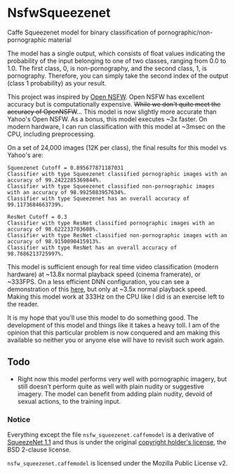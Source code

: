 # NsfwSqueezenet
Caffe Squeezenet model for binary classification of pornographic/non-pornographic material

The model has a single output, which consists of float values indicating the probability of the input belonging to one of two classes, ranging from 0.0 to 1.0. The first class, 0, is non-pornography, and the second class, 1, is pornography. Therefore, you can simply take the second index of the output (class 1 probability) as your result.

This project was inspired by [Open NSFW](https://github.com/yahoo/open_nsfw). Open NSFW has excellent accuracy but is computationally expensive. ~~While we don't quite meet the accuracy of OpenNSFW~~... This model is now slightly more accurate than Yahoo's Open NSFW. As a bonus, this model executes ~3x faster. On modern hardware, I can run classification with this model at ~3msec on the CPU, including preprocessing.

On a set of 24,000 images (12K per class), the final results for this model vs Yahoo's are:

```
Squeezenet Cutoff = 0.895677871187031
Classifier with type Squeezenet classified pornographic images with an accuracy of 99.2422285369844%.
Classifier with type Squeezenet classified non-pornographic images with an accuracy of 98.9925083957634%.
Classifier with type Squeezenet has an overall accuracy of 99.1173684663739%.

ResNet Cutoff = 0.3
Classifier with type ResNet classified pornographic images with an accuracy of 98.622233703608%.
Classifier with type ResNet classified non-pornographic images with an accuracy of 98.9150090415913%.
Classifier with type ResNet has an overall accuracy of 98.7686213725997%.
```

This model is sufficient enough for real time video classification (modern hardware) at ~13.8x normal playback speed (cinema framerate), or ~333FPS. On a less efficient DNN configuration, you can see a demonstration of this [here](https://www.youtube.com/watch?v=UAlVOGf9V1s), but only at ~3.5x normal playback speed. Making this model work at 333Hz on the CPU like I did is an exercise left to the reader.

It is my hope that you'll use this model to do something good. The development of this model and things like it takes a heavy toll. I am of the opinion that this particular problem is now conquered and am making this available so neither you or anyone else will have to revisit such work again.

## Todo

  - Right now this model performs very well with pornographic imagery, but still doesn't perform quite as well with plain nudity or suggestive imagery. The model can benefit from adding plain nudity, devoid of sexual actions, to the training input.

### Notice  
Everything except the file `nsfw_squeezenet.caffemodel` is a derivative of [SqueezeNet 1.1](https://github.com/DeepScale/SqueezeNet/tree/master/SqueezeNet_v1.1) and thus is under the original [copyright holder's license](https://github.com/DeepScale/SqueezeNet/blob/master/LICENSE), the BSD 2-clause license.

`nsfw_squeezenet.caffemodel` is licensed under the Mozilla Public License v2.
